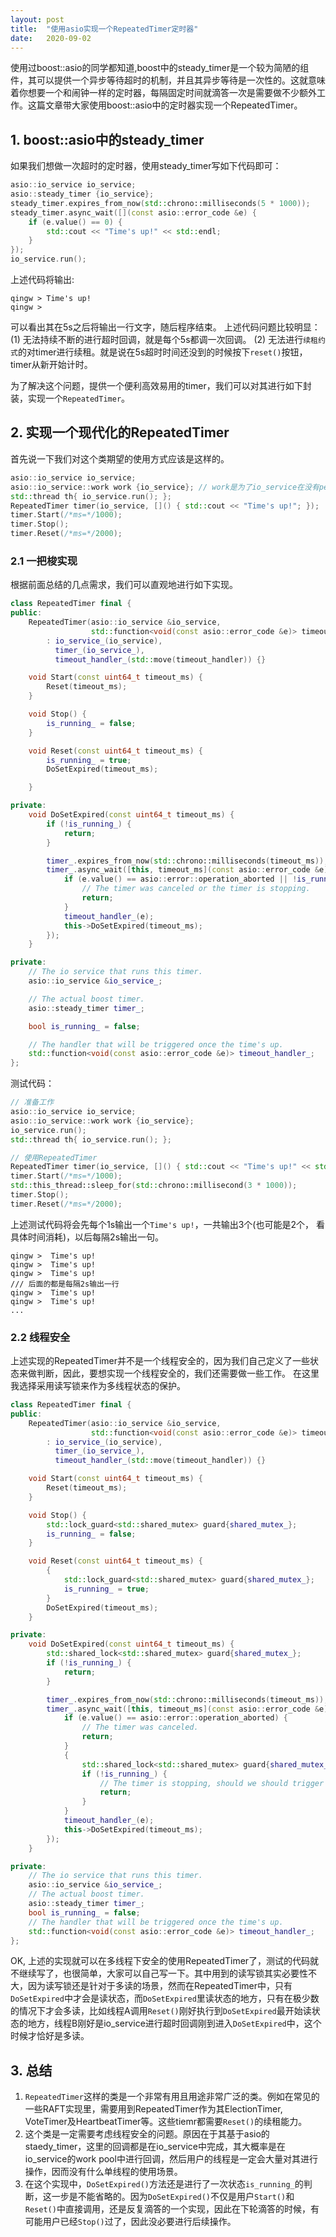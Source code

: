 ```yaml
---
layout: post
title:  "使用asio实现一个RepeatedTimer定时器"
date:   2020-09-02
---
```


<p class="intro">使用过boost::asio的同学都知道,boost中的steady_timer是一个较为简陋的组件，其可以提供一个异步等待超时的机制，并且其异步等待是一次性的。这就意味着你想要一个和闹钟一样的定时器，每隔固定时间就滴答一次是需要做不少额外工作。这篇文章带大家使用boost::asio中的定时器实现一个RepeatedTimer。</p>

## 1. boost::asio中的steady_timer
如果我们想做一次超时的定时器，使用steady_timer写如下代码即可：
```c++
asio::io_service io_service;
asio::steady_timer {io_service};
steady_timer.expires_from_now(std::chrono::milliseconds(5 * 1000));
steady_timer.async_wait([](const asio::error_code &e) {
    if (e.value() == 0) {
        std::cout << "Time's up!" << std::endl;
    }
});
io_service.run();
```
上述代码将输出:
```shell
qingw > Time's up! 
qingw >
```
可以看出其在5s之后将输出一行文字，随后程序结束。
上述代码问题比较明显：  
(1) 无法持续不断的进行超时回调，就是每个5s都调一次回调。
(2) 无法进行`续租约式`的对timer进行续租。就是说在5s超时时间还没到的时候按下`reset()`按钮，timer从新开始计时。

为了解决这个问题，提供一个便利高效易用的timer，我们可以对其进行如下封装，实现一个`RepeatedTimer`。

## 2. 实现一个现代化的RepeatedTimer
首先说一下我们对这个类期望的使用方式应该是这样的。
```c++
asio::io_service io_service;
asio::io_service::work work {io_service}; // work是为了io_service在没有pending task的时候不退出
std::thread th{ io_service.run(); };
RepeatedTimer timer(io_service, []() { std::cout << "Time's up!"; });
timer.Start(/*ms=*/1000);
timer.Stop();
timer.Reset(/*ms=*/2000);
```


### 2.1 一把梭实现
根据前面总结的几点需求，我们可以直观地进行如下实现。
```c++
class RepeatedTimer final {
public:
    RepeatedTimer(asio::io_service &io_service,
                  std::function<void(const asio::error_code &e)> timeout_handler)
        : io_service_(io_service),
          timer_(io_service_),
          timeout_handler_(std::move(timeout_handler)) {}

    void Start(const uint64_t timeout_ms) {
        Reset(timeout_ms); 
    }

    void Stop() {
        is_running_ = false;
    }

    void Reset(const uint64_t timeout_ms) {
        is_running_ = true;
        DoSetExpired(timeout_ms);

    }

private:
    void DoSetExpired(const uint64_t timeout_ms) {
        if (!is_running_) {
            return;
        }

        timer_.expires_from_now(std::chrono::milliseconds(timeout_ms));
        timer_.async_wait([this, timeout_ms](const asio::error_code &e) {
            if (e.value() == asio::error::operation_aborted || !is_running_) {
                // The timer was canceled or the timer is stopping.
                return;
            }            
            timeout_handler_(e);
            this->DoSetExpired(timeout_ms);
        });
    }

private:
    // The io service that runs this timer.
    asio::io_service &io_service_;

    // The actual boost timer.
    asio::steady_timer timer_;

    bool is_running_ = false;

    // The handler that will be triggered once the time's up.
    std::function<void(const asio::error_code &e)> timeout_handler_;
};
```
测试代码：
```c++
// 准备工作
asio::io_service io_service;
asio::io_service::work work {io_service};
io_service.run();
std::thread th{ io_service.run(); };

// 使用RepeatedTimer
RepeatedTimer timer(io_service, []() { std::cout << "Time's up!" << std::endl; });
timer.Start(/*ms=*/1000);
std::this_thread::sleep_for(std::chrono::millisecond(3 * 1000));
timer.Stop();
timer.Reset(/*ms=*/2000);
```
上述测试代码将会先每个1s输出一个`Time's up!`，一共输出3个(也可能是2个， 看具体时间消耗)，以后每隔2s输出一句。
```shell
qingw >  Time's up!
qingw >  Time's up!
qingw >  Time's up!
/// 后面的都是每隔2s输出一行
qingw >  Time's up!
qingw >  Time's up!
...
```

### 2.2 线程安全
上述实现的RepeatedTimer并不是一个线程安全的，因为我们自己定义了一些状态来做判断，因此，要想实现一个线程安全的，我们还需要做一些工作。
在这里我选择采用读写锁来作为多线程状态的保护。
```c++
class RepeatedTimer final {
public:
    RepeatedTimer(asio::io_service &io_service,
                  std::function<void(const asio::error_code &e)> timeout_handler)
        : io_service_(io_service),
          timer_(io_service_),
          timeout_handler_(std::move(timeout_handler)) {}

    void Start(const uint64_t timeout_ms) {
        Reset(timeout_ms); 
    }

    void Stop() {
        std::lock_guard<std::shared_mutex> guard{shared_mutex_};
        is_running_ = false;
    }

    void Reset(const uint64_t timeout_ms) {
        {
            std::lock_guard<std::shared_mutex> guard{shared_mutex_};
            is_running_ = true;
        }
        DoSetExpired(timeout_ms);
    }

private:
    void DoSetExpired(const uint64_t timeout_ms) {
        std::shared_lock<std::shared_mutex> guard{shared_mutex_};
        if (!is_running_) {
            return;
        }

        timer_.expires_from_now(std::chrono::milliseconds(timeout_ms));
        timer_.async_wait([this, timeout_ms](const asio::error_code &e) {
            if (e.value() == asio::error::operation_aborted) {
                // The timer was canceled.
                return;
            }
            {
                std::shared_lock<std::shared_mutex> guard{shared_mutex_};
                if (!is_running_) {
                    // The timer is stopping, should we should trigger any handler.
                    return;
                }
            }
            timeout_handler_(e);
            this->DoSetExpired(timeout_ms);
        });
    }

private:
    // The io service that runs this timer.
    asio::io_service &io_service_;
    // The actual boost timer.
    asio::steady_timer timer_;
    bool is_running_ = false;
    // The handler that will be triggered once the time's up.
    std::function<void(const asio::error_code &e)> timeout_handler_;
};
```
OK, 上述的实现就可以在多线程下安全的使用RepeatedTimer了，测试的代码就不继续写了，也很简单，大家可以自己写一下。其中用到的读写锁其实必要性不大，因为读写锁还是针对于多读的场景，然而在RepeatedTimer中，只有`DoSetExpired`中才会是读状态，而`DoSetExpired`里读状态的地方，只有在极少数的情况下才会多读，比如线程A调用`Reset()`刚好执行到`DoSetExpired`最开始读状态的地方，线程B刚好是io_service进行超时回调刚到进入`DoSetExpired`中，这个时候才恰好是多读。

## 3. 总结
1. `RepeatedTimer`这样的类是一个非常有用且用途非常广泛的类。例如在常见的一些RAFT实现里，需要用到RepeatedTimer作为其ElectionTimer, VoteTimer及HeartbeatTimer等。这些tiemr都需要`Reset()`的续租能力。
2. 这个类是一定需要考虑线程安全的问题。原因在于其基于asio的staedy_timer，这里的回调都是在io_service中完成，其大概率是在io_service的work pool中进行回调，然后用户的线程是一定会大量对其进行操作，因而没有什么单线程的使用场景。
3. 在这个实现中，`DoSetExpired()`方法还是进行了一次状态`is_running_`的判断，这一步是不能省略的。因为`DoSetExpired()`不仅是用户`Start()`和`Reset()`中直接调用，还是反复滴答的一个实现，因此在下轮滴答的时候，有可能用户已经`Stop()`过了，因此没必要进行后续操作。

